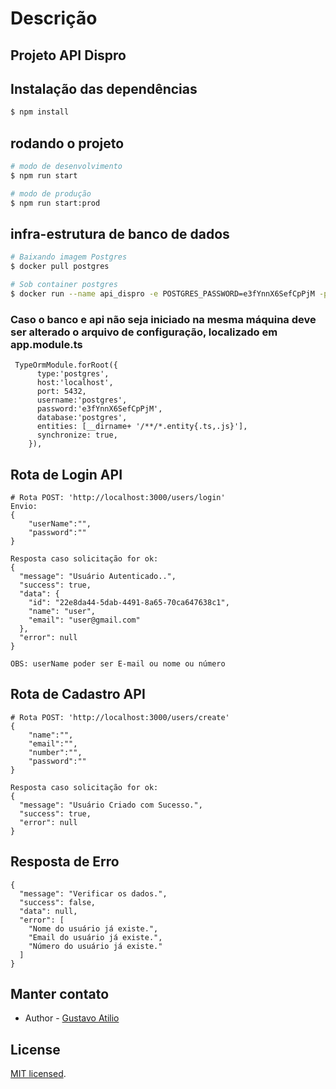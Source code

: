 # Descrição

## Projeto API Dispro

## Instalação das dependências

```bash
$ npm install
```

## rodando o projeto

```bash
# modo de desenvolvimento
$ npm run start

# modo de produção
$ npm run start:prod
```
## infra-estrutura de banco de dados

```bash
# Baixando imagem Postgres
$ docker pull postgres

# Sob container postgres
$ docker run --name api_dispro -e POSTGRES_PASSWORD=e3fYnnX6SefCpPjM -p 5432:5432 -d postgres

```
### Caso o banco e api não seja iniciado na mesma máquina deve ser alterado o arquivo de configuração, localizado em app.module.ts 
```
 TypeOrmModule.forRoot({
      type:'postgres',
      host:'localhost',
      port: 5432,
      username:'postgres',
      password:'e3fYnnX6SefCpPjM',
      database:'postgres',
      entities: [__dirname+ '/**/*.entity{.ts,.js}'],
      synchronize: true,
    }),

```


## Rota de Login API

```
# Rota POST: 'http://localhost:3000/users/login'
Envio:
{
	"userName":"",
	"password":""
}

Resposta caso solicitação for ok:
{
  "message": "Usuário Autenticado..",
  "success": true,
  "data": {
    "id": "22e8da44-5dab-4491-8a65-70ca647638c1",
    "name": "user",
    "email": "user@gmail.com"
  },
  "error": null
}

OBS: userName poder ser E-mail ou nome ou número

```

## Rota de Cadastro API

```
# Rota POST: 'http://localhost:3000/users/create'
{
	"name":"",
	"email":"",
	"number":"",
	"password":""
}

Resposta caso solicitação for ok:
{
  "message": "Usuário Criado com Sucesso.",
  "success": true,
  "error": null
}

```

## Resposta de Erro

```
{
  "message": "Verificar os dados.",
  "success": false,
  "data": null,
  "error": [
    "Nome do usuário já existe.",
    "Email do usuário já existe.",
    "Número do usuário já existe."
  ]
}

```


## Manter contato
- Author - [Gustavo Atilio](https://www.linkedin.com/in/gustavo-dal-canton-921816170/)


## License

[MIT licensed](LICENSE).
